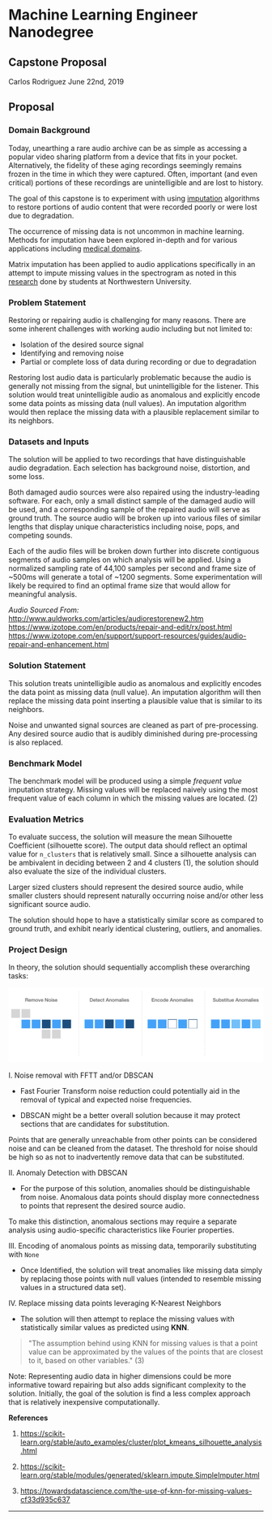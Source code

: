 # Machine Learning Engineer Nanodegree
## Capstone Proposal
Carlos Rodriguez
June 22nd, 2019

## Proposal

### Domain Background

Today, unearthing a rare audio archive can be as simple as accessing a popular video sharing platform from a device that fits in your pocket. Alternatively, the fidelity of these aging recordings seemingly remains frozen in the time in which they were captured. Often, important (and even critical) portions of these recordings are unintelligible and are lost to history.

The goal of this capstone is to experiment with using [imputation](https://en.wikipedia.org/wiki/Imputation_(statistics)) algorithms to restore portions of audio content that were recorded poorly or were lost due to degradation.

The occurrence of missing data is not uncommon in machine learning. Methods for imputation have been explored in-depth and for various applications including [medical domains](https://www.ncbi.nlm.nih.gov/pmc/articles/PMC4959387/).

Matrix imputation has been applied to audio applications specifically in an attempt to impute missing values in the spectrogram as noted in this [research](https://ethman.github.io/063_1570360326.pdf) done by students at Northwestern University.

### Problem Statement

Restoring or repairing audio is challenging for many reasons. There are some inherent challenges with working audio including but not limited to:

- Isolation of the desired source signal
- Identifying and removing noise
- Partial or complete loss of data during recording or due to degradation

Restoring lost audio data is particularly problematic because the audio is generally not missing from the signal, but unintelligible for the listener. This solution would treat unintelligible audio as anomalous and explicitly encode some data points as missing data (null values). An imputation algorithm would then replace the missing data with a plausible replacement similar to its neighbors.

### Datasets and Inputs

The solution will be applied to two recordings that have distinguishable audio degradation. Each selection has background noise, distortion, and some loss.  

Both damaged audio sources were also repaired using the industry-leading software. For each, only a small distinct sample of the damaged audio will be used, and a corresponding sample of the repaired audio will serve as ground truth. The source audio will be broken up into various files of similar lengths that display unique characteristics including noise, pops, and competing sounds.

Each of the audio files will be broken down further into discrete contiguous segments of audio samples on which analysis will be applied. Using a normalized sampling rate of 44,100 samples per second and frame size of ~500ms will generate a total of ~1200 segments. Some experimentation will likely be required to find an optimal frame size that would allow for meaningful analysis.

*Audio Sourced From:*
http://www.auldworks.com/articles/audiorestorenew2.htm
https://www.izotope.com/en/products/repair-and-edit/rx/post.html
https://www.izotope.com/en/support/support-resources/guides/audio-repair-and-enhancement.html

### Solution Statement

This solution treats unintelligible audio as anomalous and explicitly encodes the data point as missing data (null value). An imputation algorithm will then replace the missing data point inserting a plausible value that is similar to its neighbors.

Noise and unwanted signal sources are cleaned as part of pre-processing. Any desired source audio that is audibly diminished during pre-processing is also replaced.

### Benchmark Model

The benchmark model will be produced using a simple *frequent value* imputation strategy. Missing values will be replaced naively using the most frequent value of each column in which the missing values are located. (2)

### Evaluation Metrics

To evaluate success, the solution will measure the mean Silhouette Coefficient (silhouette score). The output data should reflect an optimal value for `n_clusters` that is relatively small.  Since a silhouette analysis can be ambivalent in deciding between 2 and 4 clusters (1), the solution should also evaluate the size of the individual clusters.

Larger sized clusters should represent the desired source audio, while smaller clusters should represent naturally occurring noise and/or other less significant source audio.

The solution should hope to have a statistically similar score as compared to ground truth, and exhibit nearly identical clustering, outliers, and anomalies.

### Project Design

In theory, the solution should sequentially accomplish these overarching tasks:

![workflow](flow.png "Workflow")

I. Noise removal with FFTT and/or DBSCAN
  - Fast Fourier Transform noise reduction could potentially aid in the removal of typical and expected noise frequencies.

  - DBSCAN might be a better overall solution because it may protect sections that are candidates for substitution.

   Points that are generally unreachable from other points can be considered noise and can be cleaned from the dataset. The threshold for noise should be high so as not to inadvertently remove data that can be substituted.

II. Anomaly Detection with DBSCAN
  - For the purpose of this solution, anomalies should be distinguishable from noise. Anomalous data points should display more connectedness to points that represent the desired source audio.

  To make this distinction, anomalous sections may require a separate analysis using audio-specific characteristics like Fourier properties.

III. Encoding of anomalous points as missing data, temporarily substituting with `None`

  - Once Identified, the solution will treat anomalies like missing data simply by replacing those points with null values (intended to resemble missing values in a structured data set).

IV. Replace missing data points leveraging K-Nearest Neighbors

  - The solution will then attempt to replace the missing values with statistically similar values as predicted using **KNN**.

  > "The assumption behind using KNN for missing values is that a point value can be approximated by the values of the points that are closest to it, based on other variables." (3)

Note: Representing audio data in higher dimensions could be more informative toward repairing but also adds significant complexity to the solution. Initially, the goal of the solution is find a less complex approach that is relatively inexpensive computationally.

**References**

1. https://scikit-learn.org/stable/auto_examples/cluster/plot_kmeans_silhouette_analysis.html

1. https://scikit-learn.org/stable/modules/generated/sklearn.impute.SimpleImputer.html

1. https://towardsdatascience.com/the-use-of-knn-for-missing-values-cf33d935c637


-----------
